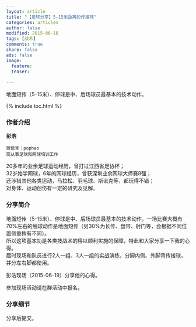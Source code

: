 ```yaml
---
layout: article
title: "【足球分享】5-15米距离的传接球"
categories: articles
author: false
modified: 2015-06-18
tags: [战术]
comments: true
share: false
ads: false
image: 
  feature: 
  teaser: 
    
---
```


地面短传（5-15米）、停球是中、后场球员最基本的技术动作。

{% include toc.html %}

### 作者介绍
**彭浩** 

	微信号：pophao
	现从事足球和网球培训工作 
	
20多年的业余足球运动经历，曾打过江西省足协杯；   
32岁始学网球，6年的网球经历，曾获深圳业余网球大师赛8强；  
还涉猎其他各类运动，马拉松、羽毛球、斯诺克等，都玩得不错；     
对身体、运动创伤有一定的研究及见解。    

### 分享简介
地面短传（5-15米）、停球是中、后场球员最基本的技术动作，一场比赛大概有70%左右的触球动作是地面短传（另30%为长传、盘带、射门等，会根据不同位置侧重稍有不同）。    
所以这项基本功是各类技战术的得以顺利实施的保障，特此和大家分享一下我的心得。    
届时现场和队员进行2人一组、3人一组的实战演练，分脚内侧、外脚背传接球，并分左右脚都使用。    

彭浩现场（2015-06-19）分享他的心得。

参加现场活动请在群活动中报名。

### 分享细节

分享后提交。

